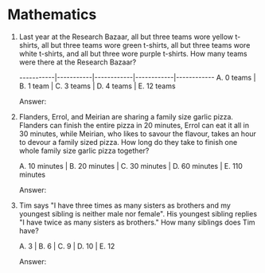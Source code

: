# Mathematics
   
1. Last year at the Research Bazaar, all but three teams wore yellow t-shirts, all but three teams wore green t-shirts, all but three teams wore white t-shirts, and all but three wore purple t-shirts. How many teams were there at the Research Bazaar?

   -----------|-----------|------------|------------|------------
   A. 0 teams | B. 1 team | C. 3 teams | D. 4 teams | E. 12 teams
   
   Answer: 

2. Flanders, Errol, and Meirian are sharing a family size garlic pizza. Flanders can finish the entire pizza in 20 minutes, Errol can eat it all in 30 minutes, while Meirian, who likes to savour the flavour, takes an hour to devour a family sized pizza. How long do they take to finish one whole family size garlic pizza together?

   A. 10 minutes | B. 20 minutes | C. 30 minutes | D. 60 minutes | E. 110 minutes
   
   Answer: 

3. Tim says "I have three times as many sisters as brothers and my youngest sibling is neither male nor female". His youngest sibling replies "I have twice as many sisters as brothers." How many siblings does Tim have?

   A. 3 | B. 6 | C. 9 | D. 10 | E. 12
   
   Answer: 
